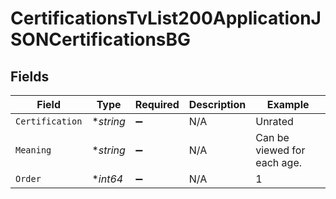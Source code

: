# CertificationsTvList200ApplicationJSONCertificationsBG


## Fields

| Field                       | Type                        | Required                    | Description                 | Example                     |
| --------------------------- | --------------------------- | --------------------------- | --------------------------- | --------------------------- |
| `Certification`             | **string*                   | :heavy_minus_sign:          | N/A                         | Unrated                     |
| `Meaning`                   | **string*                   | :heavy_minus_sign:          | N/A                         | Can be viewed for each age. |
| `Order`                     | **int64*                    | :heavy_minus_sign:          | N/A                         | 1                           |